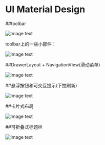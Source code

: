 # UI Material Design

##toolbar

![Image text](https://github.com/JhbCirno/2018118113_Android/blob/master/UIintent/app/picture/bool.PNG)

toolbar上的一些小部件：

![Image text](https://github.com/JhbCirno/2018118113_Android/blob/master/UIintent/app/picture/mune.PNG)

##DrawerLayout +  NavigationView(滑动菜单)

![Image text](https://github.com/JhbCirno/2018118113_Android/blob/master/UIintent/app/picture/Drawlayout.PNG)

##悬浮按钮和可交互提示(下拉刷新)

![Image text](https://github.com/JhbCirno/2018118113_Android/blob/master/UIintent/app/picture/shuaxing.PNG)

##卡片式布局

![Image text](https://github.com/JhbCirno/2018118113_Android/blob/master/UIintent/app/picture/cardview.PNG)

##可折叠式标题栏

![Image text](https://github.com/JhbCirno/2018118113_Android/blob/master/UIintent/app/picture/s1.PNG)
